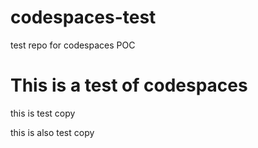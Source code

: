# codespaces-test
test repo for codespaces POC

# This is a test of codespaces
this is test copy

this is also test copy